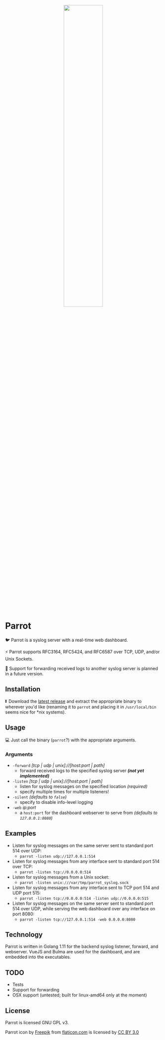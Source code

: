 <p align="center"><img src="https://github.com/tserkov/parrot/blob/master/app/src/assets/parrot.svg" width="50%"></p>

# Parrot
:bird: Parrot is a syslog server with a real-time web dashboard.

:zap: Parrot supports RFC3164, RFC5424, and RFC6587 over TCP, UDP, and/or Unix Sockets.

:hammer: Support for forwarding received logs to another syslog server is planned in a future version.

## Installation
:arrow_double_down: Download the [latest release](https://github.com/mcuadros/go-syslog/releases) and extract the appropriate binary to wherever you'd like (renaming it to `parrot` and placing it in `/usr/local/bin` seems nice for *nix systems).

## Usage
:computer: Just call the binary (`parrot`?) with the appropriate arguments.

### Arguments
- `-forward` _[tcp | udp | unix]://[host:port | path]_
  - forward received logs to the specified syslog server ___(not yet implemented)___
- `-listen` _[tcp | udp | unix]://[host:port | path]_
  - listen for syslog messages on the specified location _(required)_
  - specify multiple times for multiple listeners!
- `-silent` _(defaults to `false`)_
  - specify to disable info-level logging
- `-web` _ip:port_
  - a `host:port` for the dashboard webserver to serve from _(defaults to `127.0.0.1:8080`)_

## Examples
- Listen for syslog messages on the same server sent to standard port 514 over UDP:
  - `parrot -listen udp://127.0.0.1:514`
- Listen for syslog messages from any interface sent to standard port 514 over TCP:
  - `parrot -listen tcp://0.0.0.0:514`
- Listen for syslog messages from a Unix socket:
  - `parrot -listen unix:///var/tmp/parrot_syslog.sock`
- Listen for syslog messages from any interface sent to TCP port 514 and UDP port 515:
  - `parrot -listen tcp://0.0.0.0:514 -listen udp://0.0.0.0:515`
- Listen for syslog messages on the same server sent to standard port 514 over UDP, while serving the web dashboard over any interface on port 8080:
  - `parrot -listen tcp://127.0.0.1:514 -web 0.0.0.0:8080`

## Technology
Parrot is written in Golang 1.11 for the backend syslog listener, forward, and webserver.  VueJS and Bulma are used for the dashboard, and are embedded into the executables.

## TODO
- Tests
- Support for forwarding
- OSX support (untested; built for linux-amd64 only at the moment)

## License
Parrot is licensed GNU GPL v3.

Parrot icon by [Freepik](http://www.freepik.com "Freepik") from [flaticon.com](https://www.flaticon.com/ "Flaticon") is licensed by [CC BY 3.0](http://creativecommons.org/licenses/by/3.0/ "Creative Commons BY 3.0")